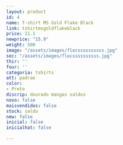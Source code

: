 ```yaml
---
layout: product
id: 4
name: T-shirt MS Gold Flake Black
link: tshirtmsgoldflakeblack
price: 11.1
newprice: "15.9"
weight: 500
image: "/assets/images/flocssssssssss.jpg"
sec: "/assets/images/flocssssssssss.jpg"
thir: ''
four: ''
categoria: tshirts
att: padrao
color:
- Preto
discrip: dourado mangas saldos
novo: false
maisvendidos: false
stock: saldo
new: false
inicial: false
inicialhat: false

---
```

